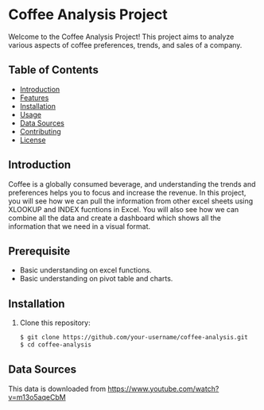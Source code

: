 # Coffee Analysis Project

Welcome to the Coffee Analysis Project! This project aims to analyze various aspects of coffee preferences, trends, and sales of a company. 

## Table of Contents

- [Introduction](#introduction)
- [Features](#features)
- [Installation](#installation)
- [Usage](#usage)
- [Data Sources](#data-sources)
- [Contributing](#contributing)
- [License](#license)

## Introduction

Coffee is a globally consumed beverage, and understanding the trends and preferences helps you to focus and increase the revenue. In this project, you will see how we can pull the information from other excel sheets using XLOOKUP and INDEX fucntions in Excel. You will also see how we can combine all the data and create a dashboard which shows all the information that we need in a visual format.  

## Prerequisite

- Basic understanding on excel functions.
- Basic understanding on pivot table and charts. 

## Installation

1. Clone this repository:
   ```bash
   $ git clone https://github.com/your-username/coffee-analysis.git
   $ cd coffee-analysis

## Data Sources 
This data is downloaded from https://www.youtube.com/watch?v=m13o5aqeCbM

